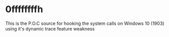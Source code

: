 # 0ffffffffh
This is the P.O.C source for hooking the system calls on Windows 10 (1903) using it's dynamic trace feature weakness
